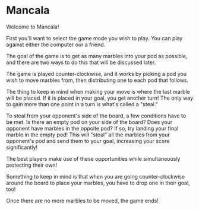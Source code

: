 # Mancala

Welcome to Mancala!

First you'll want to select the game mode you wish to play. You can play against either the computer our a friend.

The goal of the game is to get as many marbles into your pod as possible, and there are two ways to do this that will be discussed later.

The game is played counter-clockwise, and it works by picking a pod you wish to move marbles from, then distributing one to each pod that follows.

The thing to keep in mind when making your move is where the last marble will be placed. If it is placed in your goal, you get another turn! The only way to gain more than one point in a turn is what's called a "steal."

To steal from your opponent's side of the board, a few conditions have to be met. Is there an empty pod on your side of the board? Does your opponent have marbles in the oppoite pod? If so, try landing your final marble in the empty pod! This will "steal" all the marbles from your opponent's pod and send them to your goal, increasing your score significantly!

The best players make use of these opportunities while simultaneously protecting their own!

Something to keep in mind is that when you are going counter-clockwise around the board to place your marbles, you have to drop one in their goal, too!

Once there are no more marbles to be moved, the game ends!